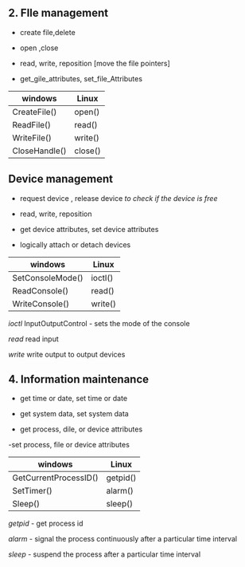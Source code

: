 
## 2. FIle management
- create file,delete

- open ,close

- read, write, reposition [move the file pointers]

- get_gile_attributes, set_file_Attributes

windows | Linux
--------|------
CreateFile() | open()
ReadFile() | read()
WriteFile() | write()
CloseHandle() | close()

## Device management

- request device , release device
 _to check if the device is free_

- read, write, reposition

- get device attributes, set device attributes

- logically attach or detach devices


windows | Linux
--------|------
SetConsoleMode() | ioctl()
ReadConsole() | read()
WriteConsole() | write()

_ioctl_ InputOutputControl - sets the mode of the console

_read_ read input

_write_ write output to output devices

## 4. Information maintenance

- get time or date, set time or date

- get system data, set system data

- get process, dile, or device attributes

-set process, file or device attributes


windows | Linux
--------|------
GetCurrentProcessID() | getpid()
SetTimer() | alarm()
Sleep() | sleep()

_getpid_ - get process id

_alarm_ - signal the process continuously after a particular time interval

_sleep_ - suspend the process after a particular time interval


